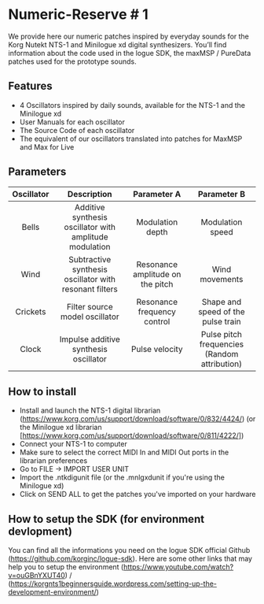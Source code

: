 # Numeric-Reserve # 1
We provide here our numeric patches inspired by everyday sounds for the Korg Nutekt NTS-1 and Minilogue xd digital synthesizers. 
You’ll find information about the code used in the logue SDK, the maxMSP / PureData patches used for the prototype sounds.

## Features
- 4 Oscillators inspired by daily sounds, available for the NTS-1 and the Minilogue xd
- User Manuals for each oscillator
- The Source Code of each oscillator
- The equivalent of our oscillators translated into patches for MaxMSP and Max for Live

## Parameters
 
| Oscillator     | Description                                             | Parameter A                      | Parameter B                                       |
| :------------: | :-----------------------------------------------------: | :------------------------------: | :-----------------------------------------------: |
| Bells          | Additive synthesis oscillator with amplitude modulation | Modulation depth                 | Modulation speed                                  |
| Wind           | Subtractive synthesis oscillator with resonant filters  | Resonance amplitude on the pitch | Wind movements                                    |
| Crickets       | Filter source model oscillator                          | Resonance frequency control      | Shape and speed of the pulse train                |
| Clock          | Impulse additive synthesis oscillator                   | Pulse velocity                   | Pulse pitch frequencies (Random attribution)      |

## How to install
 - Install and launch the NTS-1 digital librarian (https://www.korg.com/us/support/download/software/0/832/4424/) (or the Minilogue xd librarian [https://www.korg.com/us/support/download/software/0/811/4222/])
 - Connect your NTS-1 to computer
 - Make sure to select the correct MIDI In and MIDI Out ports in the librarian preferences
 - Go to FILE -> IMPORT USER UNIT
 - Import the .ntkdigunit file (or the .mnlgxdunit if you're using the Minilogue xd)
 - Click on SEND ALL to get the patches you've imported on your hardware

## How to setup the SDK (for environment devlopment)
You can find all the informations you need on the logue SDK official Github (https://github.com/korginc/logue-sdk). Here are some other links that may help you to setup the environment (https://www.youtube.com/watch?v=ouGBnYXUT40) / (https://korgnts1beginnersguide.wordpress.com/setting-up-the-development-environment/)

